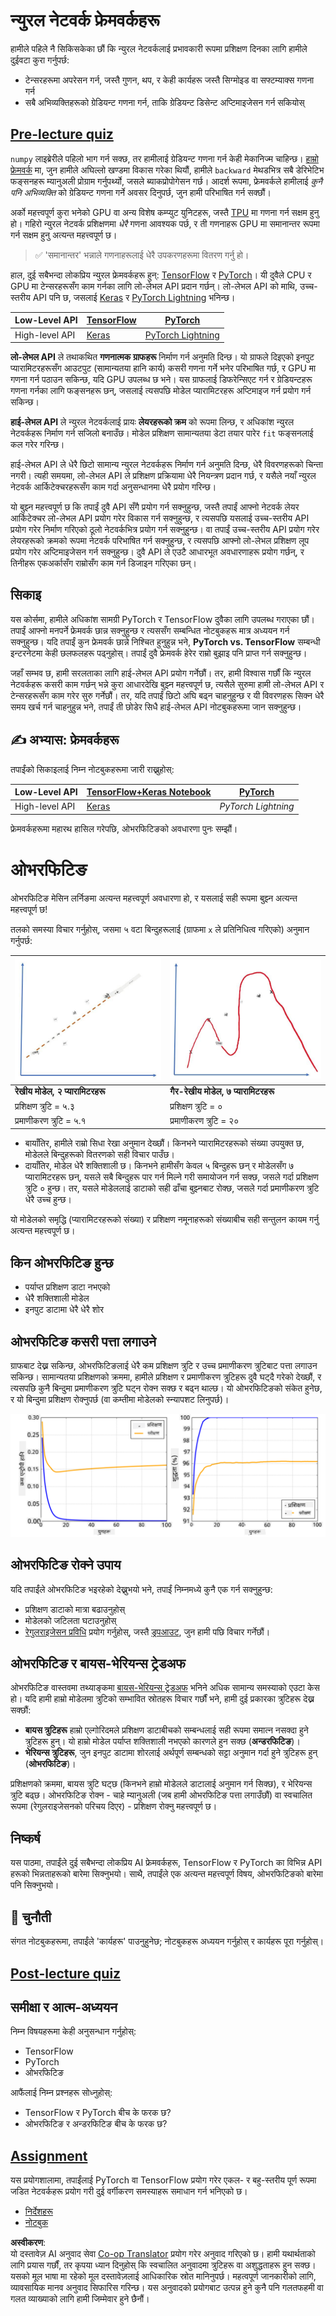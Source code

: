 <!--
CO_OP_TRANSLATOR_METADATA:
{
  "original_hash": "2b544f20b796402507fb05a0df893323",
  "translation_date": "2025-08-26T10:32:59+00:00",
  "source_file": "lessons/3-NeuralNetworks/05-Frameworks/README.md",
  "language_code": "ne"
}
-->
# न्युरल नेटवर्क फ्रेमवर्कहरू

हामीले पहिले नै सिकिसकेका छौं कि न्युरल नेटवर्कलाई प्रभावकारी रूपमा प्रशिक्षण दिनका लागि हामीले दुईवटा कुरा गर्नुपर्छ:

* टेन्सरहरूमा अपरेसन गर्न, जस्तै गुणन, थप, र केही कार्यहरू जस्तै सिग्मोइड वा सफ्टम्याक्स गणना गर्न
* सबै अभिव्यक्तिहरूको ग्रेडियन्ट गणना गर्न, ताकि ग्रेडियन्ट डिसेन्ट अप्टिमाइजेसन गर्न सकियोस्

## [Pre-lecture quiz](https://red-field-0a6ddfd03.1.azurestaticapps.net/quiz/105)

`numpy` लाइब्रेरीले पहिलो भाग गर्न सक्छ, तर हामीलाई ग्रेडियन्ट गणना गर्न केही मेकानिज्म चाहिन्छ। [हाम्रो फ्रेमवर्क](../../../../../lessons/3-NeuralNetworks/04-OwnFramework/OwnFramework.ipynb) मा, जुन हामीले अघिल्लो खण्डमा विकास गरेका थियौं, हामीले `backward` मेथडभित्र सबै डेरिभेटिभ फङ्सनहरू म्यानुअली प्रोग्राम गर्नुपर्थ्यो, जसले ब्याकप्रोपोगेसन गर्छ। आदर्श रूपमा, फ्रेमवर्कले हामीलाई *कुनै पनि अभिव्यक्ति* को ग्रेडियन्ट गणना गर्ने अवसर दिनुपर्छ, जुन हामी परिभाषित गर्न सक्छौं।

अर्को महत्त्वपूर्ण कुरा भनेको GPU वा अन्य विशेष कम्प्युट युनिटहरू, जस्तै [TPU](https://en.wikipedia.org/wiki/Tensor_Processing_Unit) मा गणना गर्न सक्षम हुनु हो। गहिरो न्युरल नेटवर्क प्रशिक्षणमा *धेरै* गणना आवश्यक पर्छ, र ती गणनाहरू GPU मा समानान्तर रूपमा गर्न सक्षम हुनु अत्यन्त महत्त्वपूर्ण छ।

> ✅ 'समानान्तर' भन्नाले गणनाहरूलाई धेरै उपकरणहरूमा वितरण गर्नु हो।

हाल, दुई सबैभन्दा लोकप्रिय न्युरल फ्रेमवर्कहरू हुन्: [TensorFlow](http://TensorFlow.org) र [PyTorch](https://pytorch.org/)। यी दुवैले CPU र GPU मा टेन्सरहरूसँग काम गर्नका लागि लो-लेभल API प्रदान गर्छन्। लो-लेभल API को माथि, उच्च-स्तरीय API पनि छ, जसलाई [Keras](https://keras.io/) र [PyTorch Lightning](https://pytorchlightning.ai/) भनिन्छ।

Low-Level API | [TensorFlow](http://TensorFlow.org) | [PyTorch](https://pytorch.org/)
--------------|-------------------------------------|--------------------------------
High-level API| [Keras](https://keras.io/) | [PyTorch Lightning](https://pytorchlightning.ai/)

**लो-लेभल API** ले तथाकथित **गणनात्मक ग्राफहरू** निर्माण गर्न अनुमति दिन्छ। यो ग्राफले दिइएको इनपुट प्यारामिटरहरूसँग आउटपुट (सामान्यतया हानि कार्य) कसरी गणना गर्ने भनेर परिभाषित गर्छ, र GPU मा गणना गर्न पठाउन सकिन्छ, यदि GPU उपलब्ध छ भने। यस ग्राफलाई डिफरेन्सिएट गर्न र ग्रेडियन्टहरू गणना गर्नका लागि फङ्सनहरू छन्, जसलाई त्यसपछि मोडेल प्यारामिटरहरू अप्टिमाइज गर्न प्रयोग गर्न सकिन्छ।

**हाई-लेभल API** ले न्युरल नेटवर्कलाई प्रायः **लेयरहरूको क्रम** को रूपमा लिन्छ, र अधिकांश न्युरल नेटवर्कहरू निर्माण गर्न सजिलो बनाउँछ। मोडेल प्रशिक्षण सामान्यतया डेटा तयार पारेर `fit` फङ्सनलाई कल गरेर गरिन्छ।

हाई-लेभल API ले धेरै छिटो सामान्य न्युरल नेटवर्कहरू निर्माण गर्न अनुमति दिन्छ, धेरै विवरणहरूको चिन्ता नगरी। त्यही समयमा, लो-लेभल API ले प्रशिक्षण प्रक्रियामा धेरै नियन्त्रण प्रदान गर्छ, र यसैले नयाँ न्युरल नेटवर्क आर्किटेक्चरहरूसँग काम गर्दा अनुसन्धानमा धेरै प्रयोग गरिन्छ।

यो बुझ्न महत्त्वपूर्ण छ कि तपाईं दुवै API सँगै प्रयोग गर्न सक्नुहुन्छ, जस्तै तपाईं आफ्नो नेटवर्क लेयर आर्किटेक्चर लो-लेभल API प्रयोग गरेर विकास गर्न सक्नुहुन्छ, र त्यसपछि यसलाई उच्च-स्तरीय API प्रयोग गरेर निर्माण गरिएको ठूलो नेटवर्कभित्र प्रयोग गर्न सक्नुहुन्छ। वा तपाईं उच्च-स्तरीय API प्रयोग गरेर लेयरहरूको क्रमको रूपमा नेटवर्क परिभाषित गर्न सक्नुहुन्छ, र त्यसपछि आफ्नो लो-लेभल प्रशिक्षण लूप प्रयोग गरेर अप्टिमाइजेसन गर्न सक्नुहुन्छ। दुवै API ले एउटै आधारभूत अवधारणाहरू प्रयोग गर्छन्, र तिनीहरू एकअर्कासँग राम्रोसँग काम गर्न डिजाइन गरिएका छन्।

## सिकाइ

यस कोर्समा, हामीले अधिकांश सामग्री PyTorch र TensorFlow दुवैका लागि उपलब्ध गराएका छौं। तपाईं आफ्नो मनपर्ने फ्रेमवर्क छान्न सक्नुहुन्छ र त्यससँग सम्बन्धित नोटबुकहरू मात्र अध्ययन गर्न सक्नुहुन्छ। यदि तपाईं कुन फ्रेमवर्क छान्ने निश्चित हुनुहुन्न भने, **PyTorch vs. TensorFlow** सम्बन्धी इन्टरनेटमा केही छलफलहरू पढ्नुहोस्। तपाईं दुवै फ्रेमवर्क हेरेर राम्रो बुझाइ पनि प्राप्त गर्न सक्नुहुन्छ।

जहाँ सम्भव छ, हामी सरलताका लागि हाई-लेभल API प्रयोग गर्नेछौं। तर, हामी विश्वास गर्छौं कि न्युरल नेटवर्कहरू कसरी काम गर्छन् भन्ने कुरा आधारदेखि बुझ्न महत्त्वपूर्ण छ, त्यसैले सुरुमा हामी लो-लेभल API र टेन्सरहरूसँग काम गरेर सुरु गर्नेछौं। तर, यदि तपाईं छिटो अघि बढ्न चाहनुहुन्छ र यी विवरणहरू सिक्न धेरै समय खर्च गर्न चाहनुहुन्न भने, तपाईं ती छोडेर सिधै हाई-लेभल API नोटबुकहरूमा जान सक्नुहुन्छ।

## ✍️ अभ्यास: फ्रेमवर्कहरू

तपाईंको सिकाइलाई निम्न नोटबुकहरूमा जारी राख्नुहोस्:

Low-Level API | [TensorFlow+Keras Notebook](../../../../../lessons/3-NeuralNetworks/05-Frameworks/IntroKerasTF.ipynb) | [PyTorch](../../../../../lessons/3-NeuralNetworks/05-Frameworks/IntroPyTorch.ipynb)
--------------|-------------------------------------|--------------------------------
High-level API| [Keras](../../../../../lessons/3-NeuralNetworks/05-Frameworks/IntroKeras.ipynb) | *PyTorch Lightning*

फ्रेमवर्कहरूमा महारथ हासिल गरेपछि, ओभरफिटिङको अवधारणा पुनः सम्झौं।

# ओभरफिटिङ

ओभरफिटिङ मेसिन लर्निङमा अत्यन्त महत्त्वपूर्ण अवधारणा हो, र यसलाई सही रूपमा बुझ्न अत्यन्त महत्त्वपूर्ण छ!

तलको समस्या विचार गर्नुहोस्, जसमा ५ वटा बिन्दुहरूलाई (ग्राफमा `x` ले प्रतिनिधित्व गरिएको) अनुमान गर्नुपर्छ:

![linear](../../../../../translated_images/overfit1.f24b71c6f652e59e6bed7245ffbeaecc3ba320e16e2221f6832b432052c4da43.ne.jpg) | ![overfit](../../../../../translated_images/overfit2.131f5800ae10ca5e41d12a411f5f705d9ee38b1b10916f284b787028dd55cc1c.ne.jpg)
-------------------------|--------------------------
**रेखीय मोडेल, २ प्यारामिटरहरू** | **गैर-रेखीय मोडेल, ७ प्यारामिटरहरू**
प्रशिक्षण त्रुटि = ५.३ | प्रशिक्षण त्रुटि = ०
प्रमाणीकरण त्रुटि = ५.१ | प्रमाणीकरण त्रुटि = २०

* बायाँतिर, हामीले राम्रो सिधा रेखा अनुमान देख्छौं। किनभने प्यारामिटरहरूको संख्या उपयुक्त छ, मोडेलले बिन्दुहरूको वितरणको सही विचार पाउँछ।
* दायाँतिर, मोडेल धेरै शक्तिशाली छ। किनभने हामीसँग केवल ५ बिन्दुहरू छन् र मोडेलसँग ७ प्यारामिटरहरू छन्, यसले सबै बिन्दुहरू पार गर्न मिल्ने गरी समायोजन गर्न सक्छ, जसले गर्दा प्रशिक्षण त्रुटि ० हुन्छ। तर, यसले मोडेललाई डाटाको सही ढाँचा बुझ्नबाट रोक्छ, जसले गर्दा प्रमाणीकरण त्रुटि धेरै उच्च हुन्छ।

यो मोडेलको समृद्धि (प्यारामिटरहरूको संख्या) र प्रशिक्षण नमूनाहरूको संख्याबीच सही सन्तुलन कायम गर्नु अत्यन्त महत्त्वपूर्ण छ।

## किन ओभरफिटिङ हुन्छ

  * पर्याप्त प्रशिक्षण डाटा नभएको
  * धेरै शक्तिशाली मोडेल
  * इनपुट डाटामा धेरै धेरै शोर

## ओभरफिटिङ कसरी पत्ता लगाउने

ग्राफबाट देख्न सकिन्छ, ओभरफिटिङलाई धेरै कम प्रशिक्षण त्रुटि र उच्च प्रमाणीकरण त्रुटिबाट पत्ता लगाउन सकिन्छ। सामान्यतया प्रशिक्षणको क्रममा, हामीले प्रशिक्षण र प्रमाणीकरण त्रुटिहरू दुवै घट्दै गरेको देख्छौं, र त्यसपछि कुनै बिन्दुमा प्रमाणीकरण त्रुटि घट्न रोक्न सक्छ र बढ्न थाल्छ। यो ओभरफिटिङको संकेत हुनेछ, र यो बिन्दुमा प्रशिक्षण रोक्नुपर्छ (वा कम्तीमा मोडेलको स्न्यापशट लिनुपर्छ)।

![overfitting](../../../../../translated_images/Overfitting.408ad91cd90b4371d0a81f4287e1409c359751adeb1ae450332af50e84f08c3e.ne.png)

## ओभरफिटिङ रोक्ने उपाय

यदि तपाईंले ओभरफिटिङ भइरहेको देख्नुभयो भने, तपाईं निम्नमध्ये कुनै एक गर्न सक्नुहुन्छ:

 * प्रशिक्षण डाटाको मात्रा बढाउनुहोस्
 * मोडेलको जटिलता घटाउनुहोस्
 * [रेगुलराइजेसन प्रविधि](../../4-ComputerVision/08-TransferLearning/TrainingTricks.md) प्रयोग गर्नुहोस्, जस्तै [ड्रपआउट](../../4-ComputerVision/08-TransferLearning/TrainingTricks.md#Dropout), जुन हामी पछि विचार गर्नेछौं।

## ओभरफिटिङ र बायस-भेरियन्स ट्रेडअफ

ओभरफिटिङ वास्तवमा तथ्याङ्कमा [बायस-भेरियन्स ट्रेडअफ](https://en.wikipedia.org/wiki/Bias%E2%80%93variance_tradeoff) भनिने अधिक सामान्य समस्याको एउटा केस हो। यदि हामी हाम्रो मोडेलमा त्रुटिको सम्भावित स्रोतहरू विचार गर्छौं भने, हामी दुई प्रकारका त्रुटिहरू देख्न सक्छौं:

* **बायस त्रुटिहरू** हाम्रो एल्गोरिदमले प्रशिक्षण डाटाबीचको सम्बन्धलाई सही रूपमा समात्न नसक्दा हुने त्रुटिहरू हुन्। यो हाम्रो मोडेल पर्याप्त शक्तिशाली नभएको कारणले हुन सक्छ (**अन्डरफिटिङ**)।  
* **भेरियन्स त्रुटिहरू**, जुन इनपुट डाटामा शोरलाई अर्थपूर्ण सम्बन्धको सट्टा अनुमान गर्दा हुने त्रुटिहरू हुन् (**ओभरफिटिङ**)।  

प्रशिक्षणको क्रममा, बायस त्रुटि घट्छ (किनभने हाम्रो मोडेलले डाटालाई अनुमान गर्न सिक्छ), र भेरियन्स त्रुटि बढ्छ। ओभरफिटिङ रोक्न - चाहे म्यानुअली (जब हामी ओभरफिटिङ पत्ता लगाउँछौं) वा स्वचालित रूपमा (रेगुलराइजेसनको परिचय दिएर) - प्रशिक्षण रोक्नु महत्त्वपूर्ण छ।

## निष्कर्ष

यस पाठमा, तपाईंले दुई सबैभन्दा लोकप्रिय AI फ्रेमवर्कहरू, TensorFlow र PyTorch का विभिन्न API हरूको भिन्नताहरूको बारेमा सिक्नुभयो। साथै, तपाईंले एक अत्यन्त महत्त्वपूर्ण विषय, ओभरफिटिङको बारेमा पनि सिक्नुभयो।

## 🚀 चुनौती

संगत नोटबुकहरूमा, तपाईंले 'कार्यहरू' पाउनुहुनेछ; नोटबुकहरू अध्ययन गर्नुहोस् र कार्यहरू पूरा गर्नुहोस्।

## [Post-lecture quiz](https://red-field-0a6ddfd03.1.azurestaticapps.net/quiz/205)

## समीक्षा र आत्म-अध्ययन

निम्न विषयहरूमा केही अनुसन्धान गर्नुहोस्:

- TensorFlow
- PyTorch
- ओभरफिटिङ

आफैंलाई निम्न प्रश्नहरू सोध्नुहोस्:

- TensorFlow र PyTorch बीच के फरक छ?
- ओभरफिटिङ र अन्डरफिटिङ बीच के फरक छ?

## [Assignment](lab/README.md)

यस प्रयोगशालामा, तपाईंलाई PyTorch वा TensorFlow प्रयोग गरेर एकल- र बहु-स्तरीय पूर्ण रूपमा जडित नेटवर्कहरू प्रयोग गरी दुई वर्गीकरण समस्याहरू समाधान गर्न भनिएको छ।

* [निर्देशहरू](lab/README.md)
* [नोटबुक](../../../../../lessons/3-NeuralNetworks/05-Frameworks/lab/LabFrameworks.ipynb)

**अस्वीकरण**:  
यो दस्तावेज़ AI अनुवाद सेवा [Co-op Translator](https://github.com/Azure/co-op-translator) प्रयोग गरेर अनुवाद गरिएको छ। हामी यथार्थताको लागि प्रयास गर्छौं, तर कृपया ध्यान दिनुहोस् कि स्वचालित अनुवादमा त्रुटिहरू वा अशुद्धताहरू हुन सक्छ। यसको मूल भाषा मा रहेको मूल दस्तावेज़लाई आधिकारिक स्रोत मानिनुपर्छ। महत्वपूर्ण जानकारीको लागि, व्यावसायिक मानव अनुवाद सिफारिस गरिन्छ। यस अनुवादको प्रयोगबाट उत्पन्न हुने कुनै पनि गलतफहमी वा गलत व्याख्याको लागि हामी जिम्मेवार हुने छैनौं।